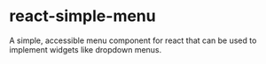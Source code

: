 react-simple-menu
=========================

A simple, accessible menu component for react that can be used to implement widgets like dropdown menus. 
